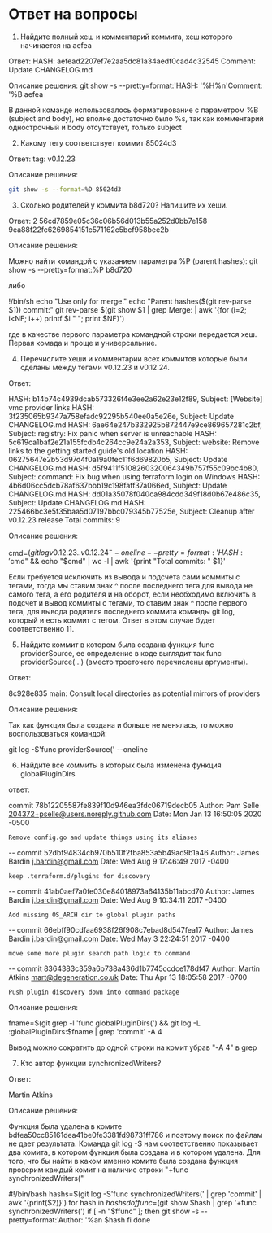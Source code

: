 # Ответ на вопросы

1. Найдите полный хеш и комментарий коммита, хеш которого начинается на aefea

Ответ:
HASH: aefead2207ef7e2aa5dc81a34aedf0cad4c32545
Comment: Update CHANGELOG.md

Описание решения:
git show -s --pretty=format:'HASH: '%H%n'Comment: '%B  aefea

В данной команде использовалось форматирование с параметром %B (subject and body),
но вполне достаточно было %s, так как комментарий однострочный и body отсутствует, только subject

2. Какому тегу соответствует коммит 85024d3

Ответ:
tag: v0.12.23

Описание решения:

``` bash
git show -s --format=%D 85024d3
```

3. Сколько родителей у коммита b8d720? Напишите их хеши.

Ответ: 2
56cd7859e05c36c06b56d013b55a252d0bb7e158 9ea88f22fc6269854151c571162c5bcf958bee2b

Описание решения:

Можно найти командой с указанием параметра %P (parent hashes):
git show -s --pretty=format:%P b8d720

либо

!/bin/sh
echo "Use only for merge."
echo "Parent hashes($(git rev-parse $1)) commit:"
git rev-parse $(git show $1 | grep Merge: |  awk '{for (i=2; i<NF; i++) printf $i " "; print $NF}')

где в качестве первого параметра командной строки передается хеш.
Первая комада и проще и универсальние.

4. Перечислите хеши и комментарии всех коммитов которые были сделаны между тегами v0.12.23 и v0.12.24.

Ответ:

HASH: b14b74c4939dcab573326f4e3ee2a62e23e12f89, Subject: [Website] vmc provider links
HASH: 3f235065b9347a758efadc92295b540ee0a5e26e, Subject: Update CHANGELOG.md
HASH: 6ae64e247b332925b872447e9ce869657281c2bf, Subject: registry: Fix panic when server is unreachable
HASH: 5c619ca1baf2e21a155fcdb4c264cc9e24a2a353, Subject: website: Remove links to the getting started guide's old location
HASH: 06275647e2b53d97d4f0a19a0fec11f6d69820b5, Subject: Update CHANGELOG.md
HASH: d5f9411f5108260320064349b757f55c09bc4b80, Subject: command: Fix bug when using terraform login on Windows
HASH: 4b6d06cc5dcb78af637bbb19c198faff37a066ed, Subject: Update CHANGELOG.md
HASH: dd01a35078f040ca984cdd349f18d0b67e486c35, Subject: Update CHANGELOG.md
HASH: 225466bc3e5f35baa5d07197bbc079345b77525e, Subject: Cleanup after v0.12.23 release
Total commits: 9

Описание решения:

cmd=$(git log v0.12.23..v0.12.24^ --oneline --pretty=format:'HASH: '%H', Subject: '%s) && echo "$cmd" && echo "$cmd" |  wc -l | awk '{print "Total commits: " $1}'

Если требуется исключить из вывода и подсчета сами коммиты c тегами, тогда мы ставим знак ^ после последнего тега для вывода не самого тега, а его родителя и 
на оборот, если необходимо включить в подсчет и вывод коммиты с тегами, то ставим знак ^ после первого тега, для вывода родителя последнего коммита команды git log,
который и есть коммит с тегом. Ответ в этом случае будет соответственно 11.

5. Найдите коммит в котором была создана функция func providerSource, ее определение в коде выглядит так func providerSource(...) (вместо троеточего перечислены аргументы).

Ответ:

8c928e835 main: Consult local directories as potential mirrors of providers


Описание решения:

Так как функция была создана и больше не менялась, то можно воспользоваться командой:

git log -S'func providerSource(' --oneline

6. Найдите все коммиты в которых была изменена функция globalPluginDirs

ответ:

commit 78b12205587fe839f10d946ea3fdc06719decb05
Author: Pam Selle <204372+pselle@users.noreply.github.com>
Date:   Mon Jan 13 16:50:05 2020 -0500

    Remove config.go and update things using its aliases
--
commit 52dbf94834cb970b510f2fba853a5b49ad9b1a46
Author: James Bardin <j.bardin@gmail.com>
Date:   Wed Aug 9 17:46:49 2017 -0400

    keep .terraform.d/plugins for discovery
--
commit 41ab0aef7a0fe030e84018973a64135b11abcd70
Author: James Bardin <j.bardin@gmail.com>
Date:   Wed Aug 9 10:34:11 2017 -0400

    Add missing OS_ARCH dir to global plugin paths
--
commit 66ebff90cdfaa6938f26f908c7ebad8d547fea17
Author: James Bardin <j.bardin@gmail.com>
Date:   Wed May 3 22:24:51 2017 -0400

    move some more plugin search path logic to command
--
commit 8364383c359a6b738a436d1b7745ccdce178df47
Author: Martin Atkins <mart@degeneration.co.uk>
Date:   Thu Apr 13 18:05:58 2017 -0700

    Push plugin discovery down into command package


Описание решения:

fname=$(git grep -l 'func globalPluginDirs(') && git log -L :globalPluginDirs:$fname | grep 'commit' -A 4

Вывод можно сократить до одной строки на комит убрав "-A 4" в grep

7. Кто автор функции synchronizedWriters?

Ответ:

Martin Atkins

Описание решения:

Функция была удалена в комите bdfea50cc85161dea41be0fe3381fd98731ff786 и поэтому поиск по файлам не дает результата.
Команда git log -S нам соответственно показывает два комита, в котором функция была создана и в котором удалена.
Для того, что бы найти в каком именно комите была создана функция проверим каждый комит на наличие строки "+func synchronizedWriters("

#!/bin/bash
hashs=$(git log -S'func synchronizedWriters(' | grep 'commit' | awk '{print($2)}')
for hash in $hashs
do
  ffunc=$(git show $hash | grep '+func synchronizedWriters(')
  if [ -n "$ffunc" ]; then
        git show -s --pretty=format:'Author: '%an $hash
  fi
done



